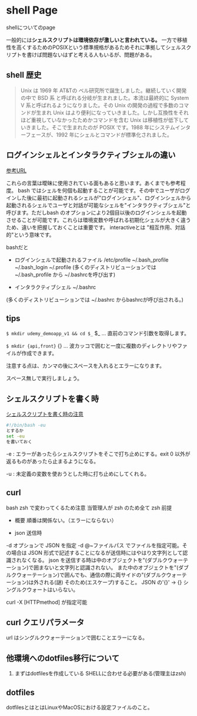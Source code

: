 # shell Page

shellについてのpage

一般的には**シェルスクリプトは環境依存が激しいと言われている。**
一方で移植性を高くするためのPOSIXという標準規格があるためそれに準拠してシェルスクリプトを書けば問題ないはずと考える人もいるが、問題がある。

## shell 歴史

>Unix は 1969 年 AT&Tの ベル研究所で誕生しました。継続していく開発の中で BSD 系 と呼ばれる分岐が生まれました。本流は最終的に System V 系と呼ばれるようになりました。その Unix の開発の過程で多数のコマンドが生まれ Unix はより便利になっていきました。しかし互換性をそれほど重視していなかったためかコマンドを含む Unix は移植性が低下していきました。そこで生まれたのが POSIX です。1988 年にシステムインターフェースが、1992 年にシェルとコマンドが標準化されました。

## ログインシェルとインタラクティブシェルの違い

[参考URL](http://tooljp.com/windows/chigai/html/Linux/loginShell-interactiveShell-chigai.html)

これらの言葉は曖昧に使用されている面もあると思います。あくまでも参考程度。
bash ではシェルを何個も起動することが可能です。その中でユーザがログインした後に最初に起動されるシェルが"ログインシェル"、ログインシェルから起動されるシェルでユーザと対話が可能なシェルを"インタラクティブシェル"と呼びます。ただしbash のオプションにより2個目以後のログインシェルを起動させることが可能です。これらは環境変数や呼ばれる初期化シェルが大きく違うため、違いを把握しておくことは重要です。
interactiveとは "相互作用、対話的"という意味です。

bashだと

- ログインシェルで起動されるファイル
/etc/profile
~/.bash_profile
~/.bash_login
~/.profile
(多くのディストリビューションでは ~/.bash_profile から ~/.bashrcを呼び出す)

- インタラクティブシェル
~/.bashrc

(多くのディストリビューションでは ~/.bashrc からbashrcが呼び出される。)



## tips

`$ mkdir udemy_demoapp_v1 && cd $_`
$_ ... 直前のコマンド引数を取得します。

`$ mkdir {api,front}`
{} ... 波カッコで囲むと一度に複数のディレクトリやファイルが作成できます。

注意する点は、カンマの後にスペースを入れるとエラーになります。

スペース無しで実行しましょう。


## シェルスクリプトを書く時

[シェルスクリプトを書く時の注意](https://qiita.com/youcune/items/fcfb4ad3d7c1edf9dc96)

```sh
#!/bin/bash -eu
とするか
set -eu
を書いておく
```

-e : エラーがあったらシェルスクリプトをそこで打ち止めにする。exit 0 以外が返るものがあったら止まるようになる。

-u : 未定義の変数を使おうとした時に打ち止めにしてくれる。


## curl

bash zsh で変わってくるため注意
当管理人が zsh のため全て zsh 前提

- 概要
  順番は関係ない。（エラーにならない）

- json 送信時

-d オプションで JSON を指定
-d @~ファイルパス でファイルを指定可能。その場合は JSON 形式で記述することになるが送信時にはやはり文字列として認識されなくなる。
json を送信する時は中のオブジェクトを"(ダブルクウォーテーション)で囲まないと文字列と認識されない。
また中のオブジェクトを"(ダブルクウォーテーション)で囲んでも、通信の際に両サイドの"(ダブルクウォーテーション)は外される(謎)
そのため\(エスケープ)すること。
JSON の'{}' → {} シングルクウォートはいらない。

curl -X [HTTPmethod] が指定可能

## curl クエリパラメータ

url はシングルクウォーテーションで囲むことエラーになる。

## 他環境へのdotfiles移行について

1. まずはdotfilesを作成している SHELLに合わせる必要がある(管理主はzsh)


## dotfiles

dotfilesとはとはLinuxやMacOSにおける設定ファイルのこと。
